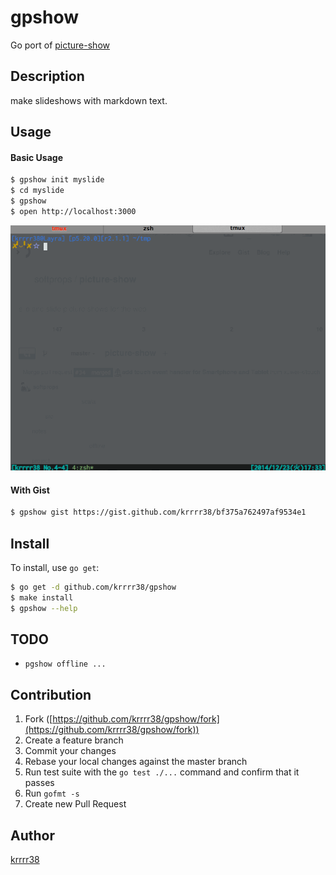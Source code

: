 gpshow
====

Go port of [picture-show](https://github.com/softprops/picture-show)

## Description
make slideshows with markdown text.

## Usage

#### Basic Usage
```bash
$ gpshow init myslide
$ cd myslide
$ gpshow
$ open http://localhost:3000
```

![](./images/howto.gif)

#### With Gist
```bash
$ gpshow gist https://gist.github.com/krrrr38/bf375a762497af9534e1
```

## Install

To install, use `go get`:

```bash
$ go get -d github.com/krrrr38/gpshow
$ make install
$ gpshow --help
```

## TODO
- `pgshow offline ...`

## Contribution

1. Fork ([https://github.com/krrrr38/gpshow/fork](https://github.com/krrrr38/gpshow/fork))
1. Create a feature branch
1. Commit your changes
1. Rebase your local changes against the master branch
1. Run test suite with the `go test ./...` command and confirm that it passes
1. Run `gofmt -s`
1. Create new Pull Request

## Author

[krrrr38](https://github.com/krrrr38)

